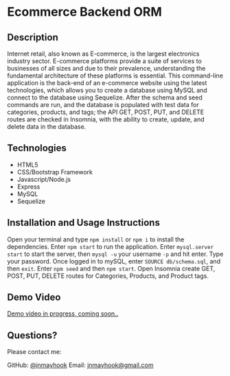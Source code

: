 # Ecommerce Backend ORM

## Description

Internet retail, also known as E-commerce, is the largest electronics industry sector.  E-commerce platforms provide a suite of services to businesses of all sizes and due to their prevalence, understanding the fundamental architecture of these platforms is essential.  This command-line application is the back-end of an e-commerce website using the latest technologies, which allows you to create a database using MySQL and connect to the database using Sequelize.  After the schema and seed commands are run, and the database is populated with test data for categories, products, and tags; the API GET, POST, PUT, and DELETE routes are checked in Insomnia, with the ability to create, update, and delete data in the database.

## Technologies
- HTML5
- CSS/Bootstrap Framework
- Javascript/Node.js
- Express
- MySQL
- Sequelize



## Installation and Usage Instructions
Open your terminal and type `npm install` or `npm i` to install the dependencies.  Enter `npm start` to run the application.  Enter `mysql.server start` to start the server, then `mysql -u` your username `-p` and hit enter. Type your password. Once logged in to mySQL, enter `SOURCE db/schema.sql`, and then `exit`.  Enter `npm seed` and then `npm start`.  Open Insomnia create GET, POST, PUT, DELETE routes for Categories, Products, and Product tags. 


## Demo Video
[Demo video in progress, coming soon..]()



## Questions? 
Please contact me: 

GitHub: [@jnmayhook](https://github.com/jnmayhook)
Email: [jnmayhook@gmail.com](mailto:jnmayhook@gmail.com)

